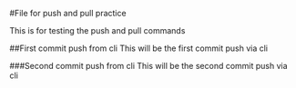 #File for push and pull practice

This is for testing the push and pull commands

##First commit push from cli
This will be the first commit push via cli

###Second commit push from cli
This will be the second commit push via cli
